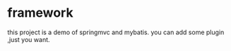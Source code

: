 # framework
this project is a demo of springmvc and mybatis.
you can add some plugin ,just you want.

